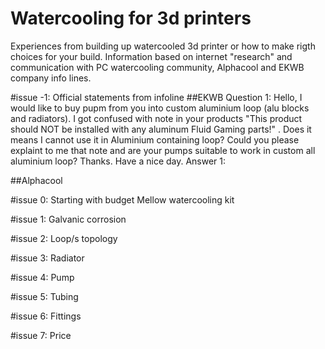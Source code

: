 # Watercooling for 3d printers
Experiences from building up watercooled 3d printer or how to make rigth choices for your build. Information based on internet "research" and communication with PC watercooling community, Alphacool and EKWB company info lines.

#issue -1: Official statements from infoline
##EKWB
Question 1: Hello, I would like to buy pupm from you into custom aluminium loop (alu blocks and radiators). I got confused with note in your products "This product should NOT be installed with any aluminum Fluid Gaming parts!" . Does it means I cannot use it in Aluminium containing loop? Could you please explaint to me that note and are your pumps suitable to work in custom all aluminium loop? Thanks. Have a nice day.
Answer 1:

##Alphacool

#issue 0: Starting with budget Mellow watercooling kit

#issue 1: Galvanic corrosion

#issue 2: Loop/s topology

#issue 3: Radiator

#issue 4: Pump

#issue 5: Tubing

#issue 6: Fittings

#issue 7: Price


